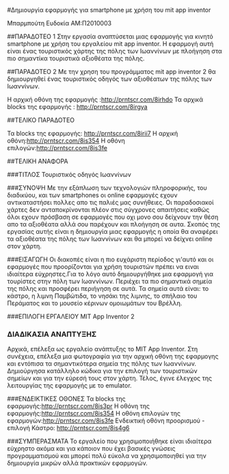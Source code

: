 #Δημιουργία εφαρμογής για smartphone με χρήση του mit app inventor

Μπαρμπούτη Ευδοκία
ΑΜ:Π2010003

##ΠΑΡΑΔΟΤΕΟ 1
Στην εργασία αναπτύσεται μιας εφαρμογής για κινητό smartphone με χρήση του εργαλείου mit app inventor. 
Η εφαρμογή αυτή είναι ένας τουριστικός χάρτης της πόλης των Ιωαννίνων με πλοήγηση στα πιο σημαντίκα τουριστικά αξιοθέατα της πόλης.

##ΠΑΡΑΔΟΤΕΟ 2
Με την χρηση του προγράμματος mit app inventor 2 θα δημιουργηθεί ένας τουριστικός οδηγός των αξιοθέατων της πόλης των Ιωαννίνων.

Η αρχική οθόνη της εφαρμογής :http://prntscr.com/8irhdo
Τα αρχικά blocks της εφαρμογής : http://prntscr.com/8irgya

##ΤΕΛΙΚΟ ΠΑΡΑΔΟΤΕΟ

Τα blocks της εφαρμογής: http://prntscr.com/8irii7
Η αρχική οθόνη:http://prntscr.com/8is354
Η οθόνη επιλογών:http://prntscr.com/8is3fe

##ΤΕΛΙΚΗ ΑΝΑΦΟΡΑ

###ΤΙΤΛΟΣ
Τουριστικός οδηγός Ιωαννίνων

###ΣΥΝΟΨΗ
Με την εξάπλωση των τεχνολογιών πληροφορικής, του διαδικύου, και των smartphones οι online εφαρμογές εχουν αντικαταστήσει πολλες απο τις παλιές μας συνήθειες. 
Οι παραδοσιακοί χάρτες δεν ανταποκρίνονται πλέον στις σύγχρονες απαιτήσεις καθώς όλοι εχουν πρόσβαση σε εφαρμογές που οχι μονο σου δείχνουν την θέση απο τα αξιοθέατα
αλλά σου παρέχουν και πλοήγηση σε αυτα. Σκοπός της εργασίας αυτής είναι η δημιουργία μιας εφαρμογής η οποία θα αναφέρει τα αξιοθέατα της πόλης των Ιωαννίνων και θα μπορεί 
να δείχνει online στον χάρτη. 

###ΕΙΣΑΓΩΓΗ 
Οι διακοπές είναι η πιο ευχάριστη περίοδος γι'αυτό και οι εφαρμογές που προορίζονται για χρήση τουριστών πρέπει να ειναι ιδιαίτερα
εύχρηστες.Για το λόγο αυτό δημιουργήθηκε μια εφαρμογή για τουρίστες στην πόλη των Ιωαννίνων. Περιέχει τα πιο σημαντικά σημεία της πόλης 
και προσφέρει περιήγηση σε αυτά. Τα σημεία αυτά είναι: το κάστρο, η λιμνη Παμβώτιδα, το νησάκι της λιμνης, το σπήλαιο του Περάματος και το μουσείο κέρινων ομοιωμάτων του Βρέλλη.

###ΕΠΙΛΟΓΗ ΕΡΓΑΛΕΙΟΥ
MIT App Inventor 2

### ΔΙΑΔΙΚΑΣΙΑ ΑΝΑΠΤΥΞΗΣ
Αρχικά, επέλεξα ως εργαλείο ανάπτυξης το  MIT App Inventor. Στη συνέχεια, επέλεξα μια φωτογραφία για την αρχική οθόνη της εφαρμογης και εντόπισα τα σημαντικότερα σημεία της πόλης των Ιωαννίνων. 
Δημιούργησα κατάλληλο κώδικα για την επιλογή των τουριστικών σημείων και για την εύρεσή τους στον χάρτη. Τέλος, έγινε έλεγχος της λειτουργίας της εφαρμογής με το emulator.

###ΕΝΔΕΙΚΤΙΚΕΣ ΟΘΟΝΕΣ
Τα blocks της εφαρμογής:http://prntscr.com/8is3pr
Η οθόνη της εφαρμογής:http://prntscr.com/8is354
Η οθόνη επιλογών της εφαρμογών:http://prntscr.com/8is3fe
Ενδεικτική οθόνη προορισμού - επιλογή Κάστρο: http://prntscr.com/8is4g6

###ΣΥΜΠΕΡΑΣΜΑΤΑ
Το εργαλείο που χρησιμοποιήθηκε είναι ιδιαίτερα εύχρηστο ακόμα και για κάποιον που έχει βασικές γνώσεις προγραμματισμού και μπορεί πολύ εύκολα να
 χρησιμοποιηθεί για την δημιουργία μικρών αλλά πρακτικών εφαρμογών.


